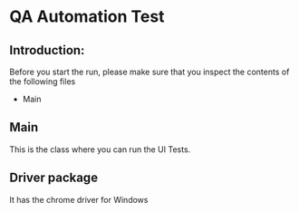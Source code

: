 # QA Automation Test

## Introduction:

Before you start the run, please make sure that you inspect the contents of the following files

- Main

## Main

This is the class where you can run the UI Tests.<br>

## Driver package

It has the chrome driver for Windows<br>